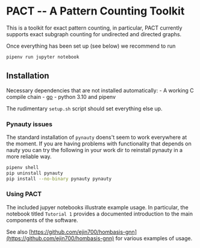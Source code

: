 # PACT --  A Pattern Counting Toolkit
This is a toolkit for exact pattern counting, in particular, PACT currently supports exact subgraph counting for undirected and directed graphs.

Once everything has been set up (see below) we recommend to run
```sh
pipenv run jupyter notebook
```


## Installation
Necessary dependencies that are not installed automatically:
    - A working C compile chain
    - [go](https://go.dev/)
    - python 3.10 and pipenv
 
The rudimentary `setup.sh` script should set everything else up.

### Pynauty issues
The standard installation of `pynauty` doens't seem to work everywhere at the moment. If you are having problems with functionality that depends on nauty you can try the following in your work dir to reinstall pynauty in a more reliable way.
```sh
pipenv shell
pip uninstall pynauty
pip install --no-binary pynauty pynauty
```

### Using PACT

The included jupyer notebooks illustrate example usage. In particular, the notebook titled  `Tutorial 1` provides a documented introduction to the main components of the software.

See also [https://github.com/ejin700/hombasis-gnn](https://github.com/ejin700/hombasis-gnn) for various examples of usage.

